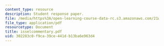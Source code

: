 ```yaml
---
content_type: resource
description: Student response paper.
file: /media/https%3A/open-learning-course-data-rc.s3.amazonaws.com/21w-765j-interactive-and-non-linear-narrative-theory-and-practice-spring-2004/302283c0f9ca39ce441db13ba6e963d4_isselcommentary.pdf
file_type: application/pdf
resourcetype: Document
title: isselcommentary.pdf
uid: 302283c0-f9ca-39ce-441d-b13ba6e963d4
---
```

